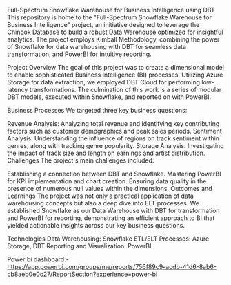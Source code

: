 Full-Spectrum Snowflake Warehouse for Business Intelligence using DBT
This repository is home to the "Full-Spectrum Snowflake Warehouse for Business Intelligence" project, an initiative designed to leverage the Chinook Database to build a robust Data Warehouse optimized for insightful analytics. The project employs Kimball Methodology, combining the power of Snowflake for data warehousing with DBT for seamless data transformation, and PowerBI for intuitive reporting.

Project Overview
The goal of this project was to create a dimensional model to enable sophisticated Business Intelligence (BI) processes. Utilizing Azure Storage for data extraction, we employed DBT Cloud for performing low-latency transformations. The culmination of this work is a series of modular DBT models, executed within Snowflake, and reported on with PowerBI.

Business Processes
We targeted three key business questions:

Revenue Analysis: Analyzing total revenue and identifying key contributing factors such as customer demographics and peak sales periods.
Sentiment Analysis: Understanding the influence of regions on track sentiment within genres, along with tracking genre popularity.
Storage Analysis: Investigating the impact of track size and length on earnings and artist distribution.
Challenges
The project's main challenges included:

Establishing a connection between DBT and Snowflake.
Mastering PowerBI for KPI implementation and chart creation.
Ensuring data quality in the presence of numerous null values within the dimensions.
Outcomes and Learnings
The project was not only a practical application of data warehousing concepts but also a deep dive into ELT processes. We established Snowflake as our Data Warehouse with DBT for transformation and PowerBI for reporting, demonstrating an efficient approach to BI that yielded actionable insights across our key business questions.

Technologies
Data Warehousing: Snowflake
ETL/ELT Processes: Azure Storage, DBT
Reporting and Visualization: PowerBI

Power bi dashboard:- https://app.powerbi.com/groups/me/reports/756f89c9-acdb-41d6-8ab6-cb8aeb0e0c27/ReportSection?experience=power-bi
